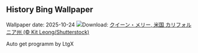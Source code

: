 ## History Bing Wallpaper
Wallpaper date: 2025-10-24
![](https://www.bing.com/th?id=OHR.QueenMary_JA-JP3893109028_UHD.jpg&w=1000)Download: [クイーン・メリー, 米国 カリフォルニア州 (© Kit Leong/Shutterstock)](https://www.bing.com/th?id=OHR.QueenMary_JA-JP3893109028_UHD.jpg)

Auto get programm by LtgX
